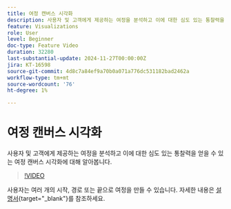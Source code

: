 ```yaml
---
title: 여정 캔버스 시각화
description: 사용자 및 고객에게 제공하는 여정을 분석하고 이에 대한 심도 있는 통찰력을 얻을 수 있는 여정 캔버스 시각화에 대해 알아봅니다.
feature: Visualizations
role: User
level: Beginner
doc-type: Feature Video
duration: 32280
last-substantial-update: 2024-11-27T00:00:00Z
jira: KT-16598
source-git-commit: 4d8c7a84ef9a70b0a071a776dc531182bad2462a
workflow-type: tm+mt
source-wordcount: '76'
ht-degree: 1%

---
```



# 여정 캔버스 시각화

사용자 및 고객에게 제공하는 여정을 분석하고 이에 대한 심도 있는 통찰력을 얻을 수 있는 여정 캔버스 시각화에 대해 알아봅니다.

>[!VIDEO](https://video.tv.adobe.com/v/3440602/?learn=on)

사용자는 여러 개의 시작, 경로 또는 끝으로 여정을 만들 수 있습니다. 자세한 내용은 [설명서](https://experienceleague.adobe.com/ko/docs/analytics-platform/using/cja-workspace/visualizations/journey-canvas/journey-canvas){target="_blank"}를 참조하세요.